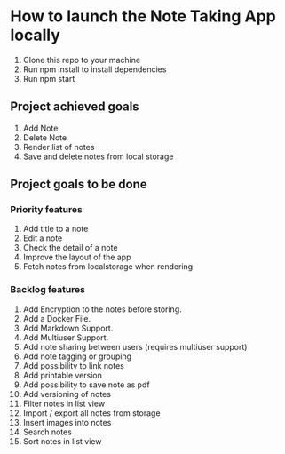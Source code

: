 # How to launch the Note Taking App locally

1. Clone this repo to your machine
2. Run npm install to install dependencies
3. Run npm start


## Project achieved goals

1. Add Note
2. Delete Note
3. Render list of notes
4. Save and delete notes from local storage

## Project goals to be done

### Priority features

1. Add title to a note
2. Edit a note
3. Check the detail of a note
4. Improve the layout of the app
5. Fetch notes from localstorage when rendering

### Backlog features

1. Add Encryption to the notes before storing.
2. Add a Docker File.
3. Add Markdown Support.
4. Add Multiuser Support.
5. Add note sharing between users (requires multiuser support)
6. Add note tagging or grouping
7. Add possibility to link notes
8. Add printable version
9. Add possibility to save note as pdf
10. Add versioning of notes
11. Filter notes in list view
12. Import / export all notes from storage
13. Insert images into notes
14. Search notes
15. Sort notes in list view
